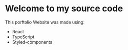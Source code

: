 # Welcome to my source code

This porftolio Website was made using:
- React
- TypeScript
- Styled-components